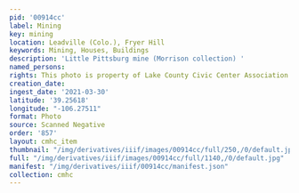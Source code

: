 ```yaml
---
pid: '00914cc'
label: Mining
key: mining
location: Leadville (Colo.), Fryer Hill
keywords: Mining, Houses, Buildings
description: 'Little Pittsburg mine (Morrison collection) '
named_persons: 
rights: This photo is property of Lake County Civic Center Association.
creation_date: 
ingest_date: '2021-03-30'
latitude: '39.25618'
longitude: "-106.27511"
format: Photo
source: Scanned Negative
order: '857'
layout: cmhc_item
thumbnail: "/img/derivatives/iiif/images/00914cc/full/250,/0/default.jpg"
full: "/img/derivatives/iiif/images/00914cc/full/1140,/0/default.jpg"
manifest: "/img/derivatives/iiif/00914cc/manifest.json"
collection: cmhc
---
```

